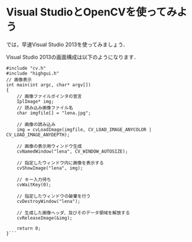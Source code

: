# Visual StudioとOpenCVを使ってみよう

では，早速Visual Studio 2013を使ってみましょう．

Visual Studio 2013の画面構成は以下のようになります．


```
#include "cv.h"
#include "highgui.h"
// 画像表示
int main(int argc, char* argv[])
{
	// 画像ファイルポインタの宣言
	IplImage* img;
	// 読み込み画像ファイル名
	char imgfile[] = "lena.jpg";

	// 画像の読み込み
	img = cvLoadImage(imgfile, CV_LOAD_IMAGE_ANYCOLOR | CV_LOAD_IMAGE_ANYDEPTH);

	// 画像の表示用ウィンドウ生成
	cvNamedWindow("lena", CV_WINDOW_AUTOSIZE);

	// 指定したウィンドウ内に画像を表示する
	cvShowImage("lena", img);

	// キー入力待ち
	cvWaitKey(0);

	// 指定したウィンドウの破棄を行う
	cvDestroyWindow("lena");

	// 生成した画像ヘッダ、及びそのデータ領域を解放する
	cvReleaseImage(&img);

	return 0;
}```